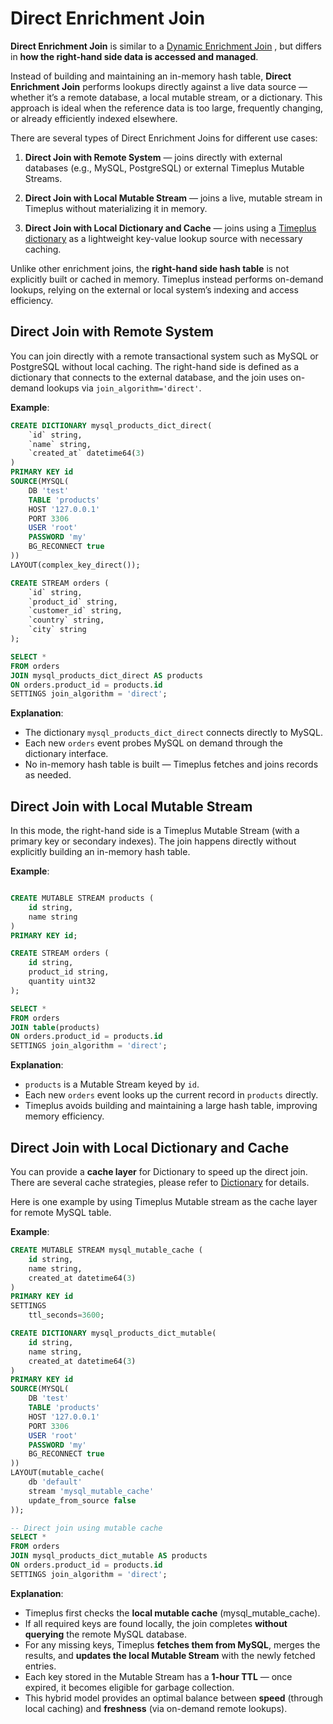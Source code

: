 # Direct Enrichment Join

**Direct Enrichment Join** is similar to a [Dynamic Enrichment Join](/dynamic-enrichment-join)
, but differs in **how the right-hand side data is accessed and managed**.

Instead of building and maintaining an in-memory hash table, **Direct Enrichment Join** performs lookups directly against a live data source — whether it’s a remote database, a local mutable stream, or a dictionary. This approach is ideal when the reference data is too large, frequently changing, or already efficiently indexed elsewhere.

There are several types of Direct Enrichment Joins for different use cases:

1. **Direct Join with Remote System** — joins directly with external databases (e.g., MySQL, PostgreSQL) or external Timeplus Mutable Streams.

2. **Direct Join with Local Mutable Stream** — joins a live, mutable stream in Timeplus without materializing it in memory.

3. **Direct Join with Local Dictionary and Cache** — joins using a [Timeplus dictionary](/dictionary) as a lightweight key-value lookup source with necessary caching.

Unlike other enrichment joins, the **right-hand side hash table** is not explicitly built or cached in memory. Timeplus instead performs on-demand lookups, relying on the external or local system’s indexing and access efficiency.

## Direct Join with Remote System 

You can join directly with a remote transactional system such as MySQL or PostgreSQL without local caching.
The right-hand side is defined as a dictionary that connects to the external database, and the join uses on-demand lookups via `join_algorithm='direct'`.

**Example**:
```sql
CREATE DICTIONARY mysql_products_dict_direct(
    `id` string,
    `name` string,
    `created_at` datetime64(3)
)
PRIMARY KEY id
SOURCE(MYSQL(
    DB 'test'
    TABLE 'products'
    HOST '127.0.0.1'
    PORT 3306
    USER 'root'
    PASSWORD 'my'
    BG_RECONNECT true
))
LAYOUT(complex_key_direct());

CREATE STREAM orders (
    `id` string,
    `product_id` string,
    `customer_id` string,
    `country` string,
    `city` string
);

SELECT *
FROM orders
JOIN mysql_products_dict_direct AS products
ON orders.product_id = products.id
SETTINGS join_algorithm = 'direct';
```

**Explanation**:

- The dictionary `mysql_products_dict_direct` connects directly to MySQL.
- Each new `orders` event probes MySQL on demand through the dictionary interface.
- No in-memory hash table is built — Timeplus fetches and joins records as needed.

## Direct Join with Local Mutable Stream

In this mode, the right-hand side is a Timeplus Mutable Stream (with a primary key or secondary indexes).
The join happens directly without explicitly building an in-memory hash table.

**Example**:

```sql

CREATE MUTABLE STREAM products (
    id string,
    name string
)
PRIMARY KEY id;

CREATE STREAM orders (
    id string,
    product_id string,
    quantity uint32
);

SELECT *
FROM orders
JOIN table(products)
ON orders.product_id = products.id
SETTINGS join_algorithm = 'direct';
```

**Explanation**:
- `products` is a Mutable Stream keyed by `id`.
- Each new `orders` event looks up the current record in `products` directly.
- Timeplus avoids building and maintaining a large hash table, improving memory efficiency.

## Direct Join with Local Dictionary and Cache 

You can provide a **cache layer** for Dictionary to speed up the direct join. There are several cache strategies, please refer to [Dictionary](/dictionary) for details. 

Here is one example by using Timeplus Mutable stream as the cache layer for remote MySQL table.

**Example**:
```sql
CREATE MUTABLE STREAM mysql_mutable_cache (
    id string,
    name string,
    created_at datetime64(3)
)
PRIMARY KEY id
SETTINGS
    ttl_seconds=3600;

CREATE DICTIONARY mysql_products_dict_mutable(
    id string,
    name string,
    created_at datetime64(3)
)
PRIMARY KEY id
SOURCE(MYSQL(
    DB 'test'
    TABLE 'products'
    HOST '127.0.0.1'
    PORT 3306
    USER 'root'
    PASSWORD 'my'
    BG_RECONNECT true
))
LAYOUT(mutable_cache(
    db 'default'
    stream 'mysql_mutable_cache'
    update_from_source false
));

-- Direct join using mutable cache
SELECT *
FROM orders
JOIN mysql_products_dict_mutable AS products
ON orders.product_id = products.id
SETTINGS join_algorithm = 'direct';
```

**Explanation**:
- Timeplus first checks the **local mutable cache** (mysql_mutable_cache).
- If all required keys are found locally, the join completes **without querying** the remote MySQL database.
- For any missing keys, Timeplus **fetches them from MySQL**, merges the results, and **updates the local Mutable Stream** with the newly fetched entries.
- Each key stored in the Mutable Stream has a **1-hour TTL** — once expired, it becomes eligible for garbage collection.
- This hybrid model provides an optimal balance between **speed** (through local caching) and **freshness** (via on-demand remote lookups).
